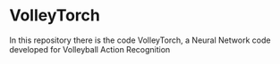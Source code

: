 # VolleyTorch
In this repository there is the code VolleyTorch, a Neural Network code developed for Volleyball Action Recognition 
